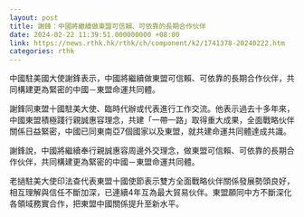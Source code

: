 ```yaml
---
layout: post
title: 謝鋒：中國將繼續做東盟可信賴、可依靠的長期合作伙伴
date: 2024-02-22 11:39:51.000000000 +08:00
link: https://news.rthk.hk/rthk/ch/component/k2/1741378-20240222.htm
categories: rthk
---
```


中國駐美國大使謝鋒表示，中國將繼續做東盟可信賴、可依靠的長期合作伙伴，共同構建更為緊密的中國－東盟命運共同體。

謝鋒同東盟十國駐美大使、臨時代辦或代表進行工作交流。他表示過去十多年來，中國東盟積極踐行親誠惠容理念，共建「一帶一路」取得重大成果，全面戰略伙伴關係日益緊密，中國已同東南亞7個國家以及東盟，就共建命運共同體達成共識。

謝鋒說，中國將繼續奉行親誠惠容周邊外交理念，做東盟可信賴、可依靠的長期合作伙伴，共同構建更為緊密的中國－東盟命運共同體。

老撾駐美大使印法查代表東盟十國使節表示雙方全面戰略伙伴關係發展勢頭良好，相互理解與信任不斷加深，已連續4年互為最大貿易伙伴。東盟願同中方不斷深化各領域務實合作，把東盟中國關係提升至新水平。
